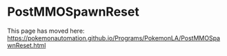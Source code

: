 # PostMMOSpawnReset

This page has moved here: https://pokemonautomation.github.io/Programs/PokemonLA/PostMMOSpawnReset.html

